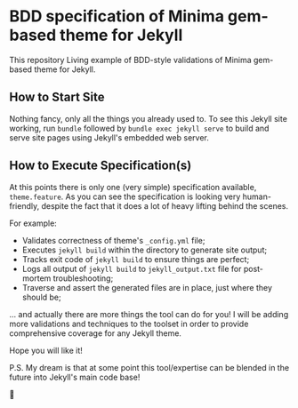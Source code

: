 # BDD specification of Minima gem-based theme for Jekyll
This repository Living example of BDD-style validations of Minima gem-based theme for Jekyll.

## How to Start Site
Nothing fancy, only all the things you already used to. To see this Jekyll site working, run `bundle`
followed by `bundle exec jekyll serve` to build and serve site pages using Jekyll's embedded web server.

## How to Execute Specification(s)
At this points there is only one (very simple) specification available, `theme.feature`. As you can see
the specification is looking very human-friendly, despite the fact that it does a lot of heavy lifting
behind the scenes.

For example:

 - Validates correctness of theme's `_config.yml` file;
 - Executes `jekyll build` within the directory to generate site output;
 - Tracks exit code of `jekyll build` to ensure things are perfect;
 - Logs all output of `jekyll build` to `jekyll_output.txt` file for post-mortem troubleshooting;
 - Traverse and assert the generated files are in place, just where they should be;
 
 ... and actually there are more things the tool can do for you! I will be adding more validations and
 techniques to the toolset in order to provide comprehensive coverage for any Jekyll theme.
 
 Hope you will like it!
 
 P.S. My dream is that at some point this tool/expertise can be blended in the future into Jekyll's main code base!
 
 :tada:
